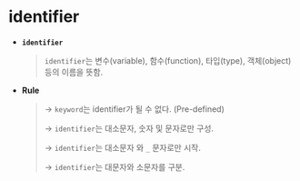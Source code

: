 # identifier	

* **`identifier`**

  > `identifier`는 변수(variable), 함수(function), 타입(type), 객체(object) 등의 이름을 뜻함.

* **Rule**

  >→ `keyword`는 identifier가 될 수 없다. (Pre-defined)
  >
  >→ `identifier`는 대소문자, 숫자 및 문자로만 구성.
  >
  >→ `identifier`는 대소문자 와 `_` 문자로만 시작.
  >
  >→ `identifier`는 대문자와 소문자를 구분.